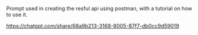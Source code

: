 Prompt used in creating the resful api using postman, with a tutorial on how to use it.

https://chatgpt.com/share/68a9b213-3168-8005-87f7-db0cc9d59019
